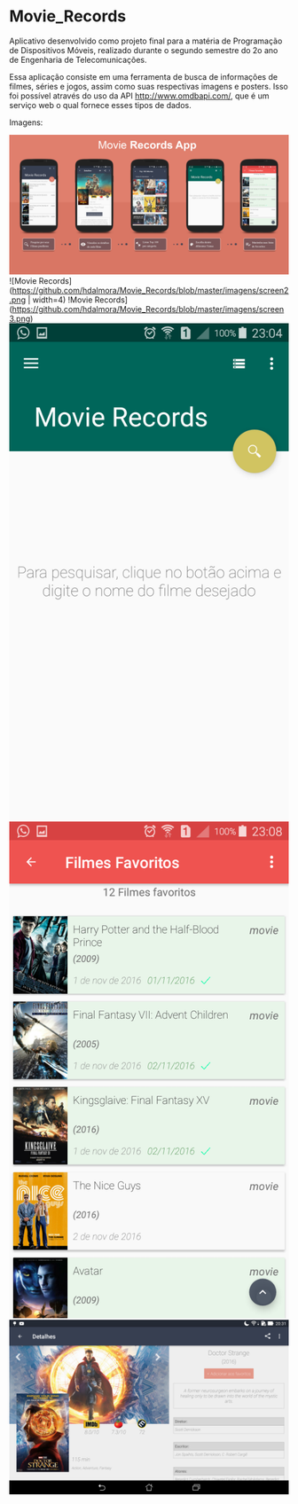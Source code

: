 # Movie_Records

Aplicativo desenvolvido como projeto final para a matéria de Programação de Dispositivos Móveis, realizado durante o segundo semestre do 2o ano de Engenharia de Telecomunicações.

Essa aplicação consiste em uma ferramenta de busca de informações de filmes, séries e jogos, assim como suas respectivas imagens e posters. Isso foi possível através do uso da API http://www.omdbapi.com/, que é um serviço web o qual fornece esses tipos de dados.

Imagens:

![Poster](https://github.com/hdalmora/Movie_Records/blob/master/imagens/Poster_v4.png)
![Movie Records](https://github.com/hdalmora/Movie_Records/blob/master/imagens/screen2.png | width=4)
!Movie Records](https://github.com/hdalmora/Movie_Records/blob/master/imagens/screen3.png)
![Movie Records](https://github.com/hdalmora/Movie_Records/blob/master/imagens/screen4.png)
![Movie Records](https://github.com/hdalmora/Movie_Records/blob/master/imagens/screen5.png)
![Movie Records](https://github.com/hdalmora/Movie_Records/blob/master/imagens/screen6.png)


